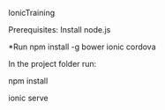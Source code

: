 IonicTraining

Prerequisites:
Install node.js

*Run
npm install -g bower ionic cordova

In the project folder run:

npm install

ionic serve
